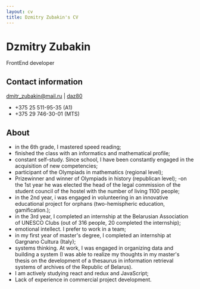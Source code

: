 ```yaml
---
layout: cv
title: Dzmitry Zubakin's CV
---
```

# Dzmitry Zubakin
FrontEnd developer

## Contact information
<div id="webaddress">
<a href="mailto:dmitr_zubakin@mail.ru">dmitr_zubakin@mail.ru</a>
|
<i class="fa fa-github"></i> <a href="https://github.com/daz80/rsschool-cv/gh-pages/cv.md">daz80</a>
</div>

- +375 25 511-95-35 (A1)
- +375 29 746-30-01 (MTS)

## About 
- in the 6th grade, I mastered speed reading;
- finished the class with an informatics and mathematical profile;
- constant self-study. Since school, I have been constantly engaged in the acquisition of new competencies;
- participant of the Olympiads in mathematics (regional level);
- Prizewinner and winner of Olympiads in history (republican level);
-on the 1st year he was elected the head of the legal commission of the student council of the hostel with the number of living 1100 people;
- in the 2nd year, i was engaged in volunteering in an innovative educational project for orphans (two-hemispheric education, gamification.);
- in the 3rd year, I completed an internship at the Belarusian Association of UNESCO Clubs (out of 316 people, 20 completed the internship);
- emotional intellect. I prefer to work in a team;
- in my first year of master's degree, I completed an internship at Gargnano Cultura (Italy);
- systems thinking. At work, I was engaged in organizing data and building a system (I was able to realize my thoughts in my master's thesis on the development of a thesaurus in information retrieval systems of archives of the Republic of Belarus).
- I am  actively studying react and redux and JavaScript;
- Lack of experience in commercial project development.



